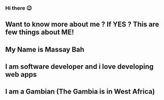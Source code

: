 ### Hi there :wink:

## Want to know more about me ? If YES ? This are few things about ME!

## My Name is Massay Bah
## I am software developer and i love developing web apps

## I am a Gambian (The Gambia is in West Africa)


